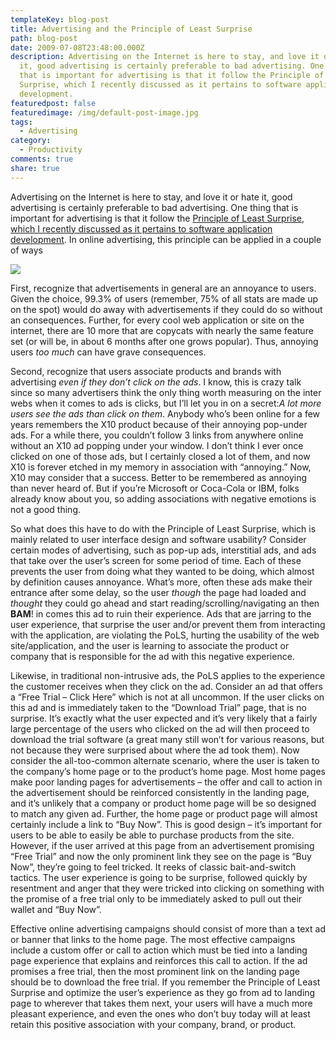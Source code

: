 ```yaml
---
templateKey: blog-post
title: Advertising and the Principle of Least Surprise
path: blog-post
date: 2009-07-08T23:48:00.000Z
description: Advertising on the Internet is here to stay, and love it or hate
  it, good advertising is certainly preferable to bad advertising. One thing
  that is important for advertising is that it follow the Principle of Least
  Surprise, which I recently discussed as it pertains to software application
  development.
featuredpost: false
featuredimage: /img/default-post-image.jpg
tags:
  - Advertising
category:
  - Productivity
comments: true
share: true
---
```

Advertising on the Internet is here to stay, and love it or hate it, good advertising is certainly preferable to bad advertising. One thing that is important for advertising is that it follow the [Principle of Least Surprise, which I recently discussed as it pertains to software application development](/principle-of-least-surprise). In online advertising, this principle can be applied in a couple of ways

![](/img/ad1.jpg)

First, recognize that advertisements in general are an annoyance to users. Given the choice, 99.3% of users (remember, 75% of all stats are made up on the spot) would do away with advertisements if they could do so without an consequences. Further, for every cool web application or site on the internet, there are 10 more that are copycats with nearly the same feature set (or will be, in about 6 months after one grows popular). Thus, annoying users *too much* can have grave consequences.

Second, recognize that users associate products and brands with advertising *even if they don’t click on the ads*. I know, this is crazy talk since so many advertisers think the only thing worth measuring on the inter webs when it comes to ads is clicks, but I’ll let you in on a secret:*A lot more users see the ads than click on them*. Anybody who’s been online for a few years remembers the X10 product because of their annoying pop-under ads. For a while there, you couldn’t follow 3 links from anywhere online without an X10 ad popping under your window. I don’t think I ever once clicked on one of those ads, but I certainly closed a lot of them, and now X10 is forever etched in my memory in association with “annoying.” Now, X10 may consider that a success. Better to be remembered as annoying than never heard of. But if you’re Microsoft or Coca-Cola or IBM, folks already know about you, so adding associations with negative emotions is not a good thing.

So what does this have to do with the Principle of Least Surprise, which is mainly related to user interface design and software usability? Consider certain modes of advertising, such as pop-up ads, interstitial ads, and ads that take over the user’s screen for some period of time. Each of these prevents the user from doing what they wanted to be doing, which almost by definition causes annoyance. What’s more, often these ads make their entrance after some delay, so the user *though* the page had loaded and *thought* they could go ahead and start reading/scrolling/navigating an then **BAM**! in comes this ad to ruin their experience. Ads that are jarring to the user experience, that surprise the user and/or prevent them from interacting with the application, are violating the PoLS, hurting the usability of the web site/application, and the user is learning to associate the product or company that is responsible for the ad with this negative experience.

Likewise, in traditional non-intrusive ads, the PoLS applies to the experience the customer receives when they click on the ad. Consider an ad that offers a “Free Trial – Click Here” which is not at all uncommon. If the user clicks on this ad and is immediately taken to the “Download Trial” page, that is no surprise. It’s exactly what the user expected and it’s very likely that a fairly large percentage of the users who clicked on the ad will then proceed to download the trial software (a great many still won’t for various reasons, but not because they were surprised about where the ad took them). Now consider the all-too-common alternate scenario, where the user is taken to the company’s home page or to the product’s home page. Most home pages make poor landing pages for advertisements – the offer and call to action in the advertisement should be reinforced consistently in the landing page, and it’s unlikely that a company or product home page will be so designed to match any given ad. Further, the home page or product page will almost certainly include a link to “Buy Now”. This is good design – it’s important for users to be able to easily be able to purchase products from the site. However, if the user arrived at this page from an advertisement promising “Free Trial” and now the only prominent link they see on the page is “Buy Now”, they’re going to feel tricked. It reeks of classic bait-and-switch tactics. The user experience is going to be surprise, followed quickly by resentment and anger that they were tricked into clicking on something with the promise of a free trial only to be immediately asked to pull out their wallet and “Buy Now”.

Effective online advertising campaigns should consist of more than a text ad or banner that links to the home page. The most effective campaigns include a custom offer or call to action which must be tied into a landing page experience that explains and reinforces this call to action. If the ad promises a free trial, then the most prominent link on the landing page should be to download the free trial. If you remember the Principle of Least Surprise and optimize the user’s experience as they go from ad to landing page to wherever that takes them next, your users will have a much more pleasant experience, and even the ones who don’t buy today will at least retain this positive association with your company, brand, or product.
